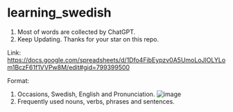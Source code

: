 # learning_swedish
1. Most of words are collected by ChatGPT.
2. Keep Updating. Thanks for your star on this repo.

Link:
https://docs.google.com/spreadsheets/d/1Dfo4FibEypzv0A5UmoLoJlOLYLom1BczF61f1VVPw8M/edit#gid=799399500

Format:
1. Occasions, Swedish, English and Pronunciation.
![image](https://github.com/hitqshao/learning_swedish/assets/23403286/40cdc6a9-13b0-45d2-b8af-81aef93b74b7)
2. Frequently used nouns, verbs, phrases and sentences.
